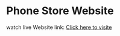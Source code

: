 # Phone Store Website
watch live
Website link: [Click here to visite](https://priyans1727c.github.io/Website/)
